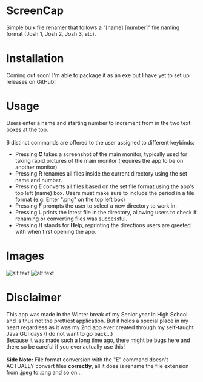 # ScreenCap
Simple bulk file renamer that follows a "[name] [number]" file naming format (Josh 1, Josh 2, Josh 3, etc). 

# Installation
Coming out soon! I'm able to package it as an exe but I have yet to set up releases on GitHub!

# Usage
Users enter a name and starting number to increment from in the two text boxes at the top.\
\
6 distinct commands are offered to the user assigned to different keybinds:
- Pressing **C** takes a screenshot of the main monitor, typically used for taking rapid pictures of the main monitor (requires the app to be on another monitor)
- Pressing **R** renames all files inside the current directory using the set name and number.
- Pressing **E** converts all files based on the set file format using the app's top left (name) box. Users must make sure to include the period in a file format (e.g. Enter ".png" on the top left box)
- Pressing **F** prompts the user to select a new directory to work in.
- Pressing **L** prints the latest file in the directory, allowing users to check if renaming or converting files was successful.
- Pressing **H** stands for **H**elp, reprinting the directions users are greeted with when first opening the app.

# Images
![alt text](https://imgur.com/sLGedxO)
![alt text](image.jpg)

# Disclaimer
This app was made in the Winter break of my Senior year in High School and is thus not the prettiest application. But it holds a special place in my heart regardless as it was my 2nd app ever created through my self-taught Java GUI days (I do not want to go back...)\
Because it was made such a long time ago, there might be bugs here and there so be careful if you ever actually use this!\
\
**Side Note:** File format conversion with the "E" command doesn't ACTUALLY convert files **correctly**, all it does is rename the file extension from .jpeg to .png and so on...
